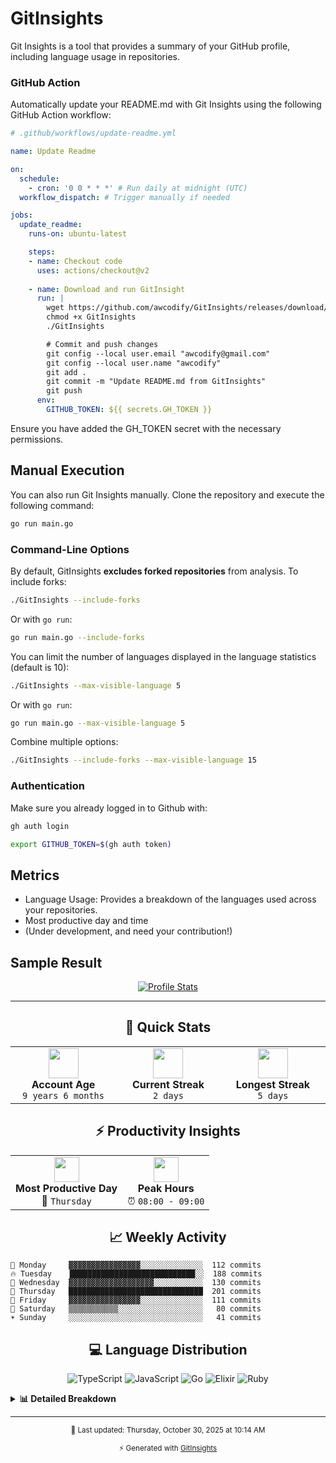 # GitInsights

Git Insights is a tool that provides a summary of your GitHub profile, including language usage in repositories.


### GitHub Action

Automatically update your README.md with Git Insights using the following GitHub Action workflow:

```yaml
# .github/workflows/update-readme.yml

name: Update Readme

on:
  schedule:
    - cron: '0 0 * * *' # Run daily at midnight (UTC)
  workflow_dispatch: # Trigger manually if needed

jobs:
  update_readme:
    runs-on: ubuntu-latest

    steps:
    - name: Checkout code
      uses: actions/checkout@v2
      
    - name: Download and run GitInsight
      run: |
        wget https://github.com/awcodify/GitInsights/releases/download/v0.1.0/GitInsights -O GitInsights
        chmod +x GitInsights
        ./GitInsights

        # Commit and push changes
        git config --local user.email "awcodify@gmail.com"
        git config --local user.name "awcodify"
        git add .
        git commit -m "Update README.md from GitInsights"
        git push
      env:
        GITHUB_TOKEN: ${{ secrets.GH_TOKEN }}

```
Ensure you have added the GH_TOKEN secret with the necessary permissions.

## Manual Execution
You can also run Git Insights manually. Clone the repository and execute the following command:

```bash
go run main.go
```

### Command-Line Options

By default, GitInsights **excludes forked repositories** from analysis. To include forks:

```bash
./GitInsights --include-forks
```

Or with `go run`:
```bash
go run main.go --include-forks
```

You can limit the number of languages displayed in the language statistics (default is 10):

```bash
./GitInsights --max-visible-language 5
```

Or with `go run`:
```bash
go run main.go --max-visible-language 5
```

Combine multiple options:
```bash
./GitInsights --include-forks --max-visible-language 15
```

### Authentication

Make sure you already logged in to Github with:
```bash
gh auth login

export GITHUB_TOKEN=$(gh auth token)
```
## Metrics

* Language Usage: Provides a breakdown of the languages used across your repositories.
* Most productive day and time
* (Under development, and need your contribution!)

## Sample Result

<!--START_SECTION:GitInsights-->

<div align="center">

[![Profile Stats](https://img.shields.io/badge/Git-Insights-blueviolet?style=for-the-badge&logo=github)](https://github.com/awcodify/GitInsights)

</div>

---

<div align="center">

## 🎯 Quick Stats

</div>

<table align="center">
<tr>
<td align="center" width="200">
<img src="https://img.icons8.com/fluency/96/000000/resume.png" width="48"/>
<br><strong>Account Age</strong>
<br><code>9 years 6 months</code>
</td>
<td align="center" width="200">
<img src="https://img.icons8.com/fluency/96/000000/fire-element.png" width="48"/>
<br><strong>Current Streak</strong>
<br><code>2 days</code>
</td>
<td align="center" width="200">
<img src="https://img.icons8.com/fluency/96/000000/trophy.png" width="48"/>
<br><strong>Longest Streak</strong>
<br><code>5 days</code>
</td>
</tr>
</table>

<div align="center">

## ⚡ Productivity Insights

</div>

<table align="center">
<tr>
<td align="center">
<img src="https://img.icons8.com/fluency/96/000000/calendar.png" width="40"/>
<br><strong>Most Productive Day</strong>
<br>💚 <code>Thursday</code>
</td>
<td align="center">
<img src="https://img.icons8.com/fluency/96/000000/clock.png" width="40"/>
<br><strong>Peak Hours</strong>
<br>⏰ <code>08:00 - 09:00</code>
</td>
</tr>
</table>

<div align="center">

## 📈 Weekly Activity

</div>

```text
🌙 Monday     ▓▓▓▓▓▓▓▓▓▓▓▓▓▓▓▓░░░░░░░░░░░░░░  112 commits
🔥 Tuesday    ████████████████████████████░░  188 commits
💎 Wednesday  ▓▓▓▓▓▓▓▓▓▓▓▓▓▓▓▓▓▓▓░░░░░░░░░░░  130 commits
💚 Thursday   ██████████████████████████████  201 commits
🎉 Friday     ▓▓▓▓▓▓▓▓▓▓▓▓▓▓▓▓░░░░░░░░░░░░░░  111 commits
🌟 Saturday   ▒▒▒▒▒▒▒▒▒▒▒░░░░░░░░░░░░░░░░░░░   80 commits
☀️ Sunday     ░░░░░░░░░░░░░░░░░░░░░░░░░░░░░░   41 commits
```

<div align="center">

## 💻 Language Distribution

</div>

<div align="center">

![TypeScript](https://img.shields.io/badge/TypeScript-44.1%25-blue?style=flat-square&logo=typescript) ![JavaScript](https://img.shields.io/badge/JavaScript-27.2%25-blue?style=flat-square&logo=javascript) ![Go](https://img.shields.io/badge/Go-15.1%25-blue?style=flat-square&logo=go) ![Elixir](https://img.shields.io/badge/Elixir-5.9%25-blue?style=flat-square&logo=elixir) ![Ruby](https://img.shields.io/badge/Ruby-3.3%25-blue?style=flat-square&logo=ruby)

</div>

<details>
<summary><b>📊 Detailed Breakdown</b></summary>

```text
🔷 TypeScript ▓▓▓▓▓▓▓▓▓▓▓▓▓▓▓▓▓░░░░░░░░░░░░░░░░░░░░░░░  44.07%
🟨 JavaScript ▓▓▓▓▓▓▓▓▓▓░░░░░░░░░░░░░░░░░░░░░░░░░░░░░░  27.15%
🔵 Go         ▒▒▒▒▒▒░░░░░░░░░░░░░░░░░░░░░░░░░░░░░░░░░░  15.14%
💧 Elixir     ▒▒░░░░░░░░░░░░░░░░░░░░░░░░░░░░░░░░░░░░░░   5.91%
💎 Ruby       ░░░░░░░░░░░░░░░░░░░░░░░░░░░░░░░░░░░░░░░░   3.25%
🐍 Python     ░░░░░░░░░░░░░░░░░░░░░░░░░░░░░░░░░░░░░░░░   2.99%
🟢 Vim Script ░░░░░░░░░░░░░░░░░░░░░░░░░░░░░░░░░░░░░░░░   0.91%
🐚 Shell      ░░░░░░░░░░░░░░░░░░░░░░░░░░░░░░░░░░░░░░░░   0.26%
💻 Makefile   ░░░░░░░░░░░░░░░░░░░░░░░░░░░░░░░░░░░░░░░░   0.21%
💻 Dockerfile ░░░░░░░░░░░░░░░░░░░░░░░░░░░░░░░░░░░░░░░░   0.07%
💻 Other      ░░░░░░░░░░░░░░░░░░░░░░░░░░░░░░░░░░░░░░░░   0.03%
```

</details>

---

<div align="center">

<sub>📅 Last updated: Thursday, October 30, 2025 at 10:14 AM</sub>

<sub>⚡ Generated with [GitInsights](https://github.com/awcodify/GitInsights)</sub>

</div>

<!--END_SECTION:GitInsights-->